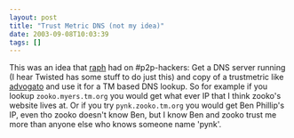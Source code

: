 ```yaml
---
layout: post
title: "Trust Metric DNS (not my idea)"
date: 2003-09-08T10:03:39
tags: []
---
```


This was an idea that [raph][1] had on #p2p-hackers: Get a DNS server running (I hear Twisted has some stuff to do just this) and copy of a trustmetric like [advogato][2] and use it for a TM based DNS lookup. So for example if you lookup `zooko.myers.tm.org` you would get what ever IP that I think zooko's website lives at. Or if you try `pynk.zooko.tm.org` you would get Ben Phillip's IP, even tho zooko doesn't know Ben, but I know Ben and zooko trust me more than anyone else who knows someone name 'pynk'.

   [1]: http://www.advogato.org/person/raph/diary.html
   [2]: http://www.advogato.org/
